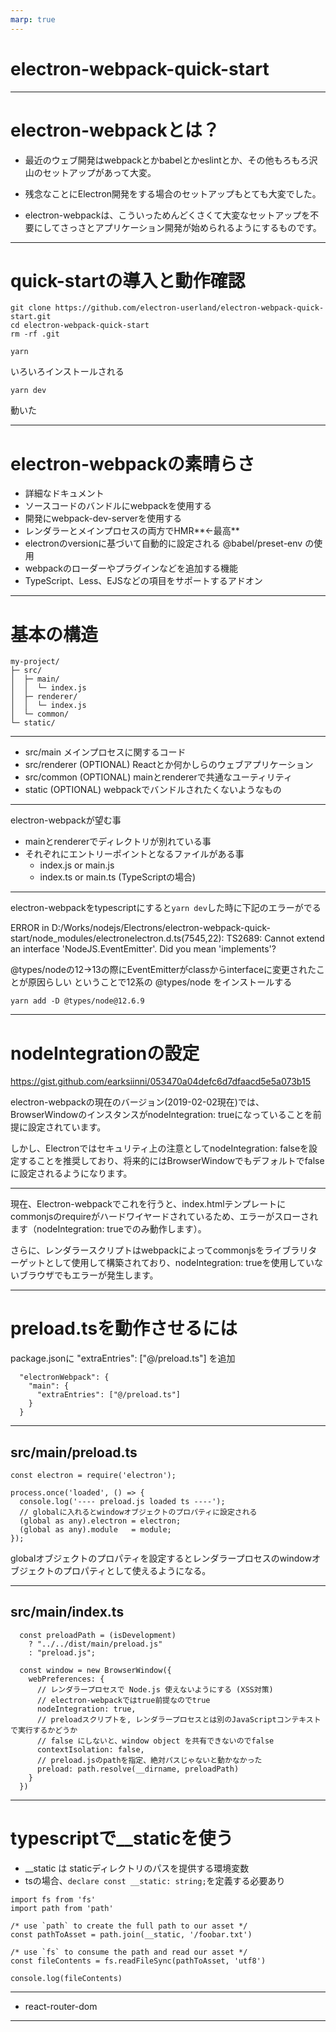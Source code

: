 ```yaml
---
marp: true
---
```

<!-- theme: gaia -->
<!-- size: 16:9 -->

# electron-webpack-quick-start

---

# electron-webpackとは？

- 最近のウェブ開発はwebpackとかbabelとかeslintとか、その他もろもろ沢山のセットアップがあって大変。

- 残念なことにElectron開発をする場合のセットアップもとても大変でした。

- electron-webpackは、こういっためんどくさくて大変なセットアップを不要にしてさっさとアプリケーション開発が始められるようにするものです。

---

# quick-startの導入と動作確認

```
git clone https://github.com/electron-userland/electron-webpack-quick-start.git
cd electron-webpack-quick-start
rm -rf .git

yarn
```

いろいろインストールされる

```
yarn dev
```

動いた

---

# electron-webpackの素晴らさ

- 詳細なドキュメント
- ソースコードのバンドルにwebpackを使用する
- 開発にwebpack-dev-serverを使用する
- レンダラーとメインプロセスの両方でHMR**←最高**
- electronのversionに基づいて自動的に設定される @babel/preset-env の使用
- webpackのローダーやプラグインなどを追加する機能
- TypeScript、Less、EJSなどの項目をサポートするアドオン

---

# 基本の構造
```
my-project/
├─ src/
│  ├─ main/
│  │  └─ index.js
│  ├─ renderer/
│  │  └─ index.js
│  └─ common/
└─ static/
```

---

- src/main
  メインプロセスに関するコード
- src/renderer (OPTIONAL)
  Reactとか何かしらのウェブアプリケーション
- src/common (OPTIONAL)
  mainとrendererで共通なユーティリティ
- static (OPTIONAL)
  webpackでバンドルされたくないようなもの

---

electron-webpackが望む事

- mainとrendererでディレクトリが別れている事
- それぞれにエントリーポイントとなるファイルがある事
  - index.js or main.js
  - index.ts or main.ts (TypeScriptの場合)

---

electron-webpackをtypescriptにすると`yarn dev`した時に下記のエラーがでる

ERROR in D:/Works/nodejs/Electrons/electron-webpack-quick-start/node_modules/electronelectron.d.ts(7545,22):
TS2689: Cannot extend an interface 'NodeJS.EventEmitter'. Did you mean 'implements'?

@types/nodeの12->13の際にEventEmitterがclassからinterfaceに変更されたことが原因らしい
ということで12系の @types/node をインストールする

`yarn add -D @types/node@12.6.9`

--- 

# nodeIntegrationの設定
https://gist.github.com/earksiinni/053470a04defc6d7dfaacd5e5a073b15

electron-webpackの現在のバージョン(2019-02-02現在)では、BrowserWindowのインスタンスがnodeIntegration: trueになっていることを前提に設定されています。

しかし、Electronではセキュリティ上の注意としてnodeIntegration: falseを設定することを推奨しており、将来的にはBrowserWindowでもデフォルトでfalseに設定されるようになります。

---

現在、Electron-webpackでこれを行うと、index.htmlテンプレートにcommonjsのrequireがハードワイヤードされているため、エラーがスローされます（nodeIntegration: trueでのみ動作します）。

さらに、レンダラースクリプトはwebpackによってcommonjsをライブラリターゲットとして使用して構築されており、nodeIntegration: trueを使用していないブラウザでもエラーが発生します。

---

# preload.tsを動作させるには

package.jsonに "extraEntries": ["@/preload.ts"] を追加

```
  "electronWebpack": {
    "main": {
      "extraEntries": ["@/preload.ts"]
    }
  }
```

---

## src/main/preload.ts

```
const electron = require('electron');

process.once('loaded', () => {
  console.log('---- preload.js loaded ts ----');
  // globalに入れるとwindowオブジェクトのプロパティに設定される
  (global as any).electron = electron;
  (global as any).module   = module;
});
```

globalオブジェクトのプロパティを設定するとレンダラープロセスのwindowオブジェクトのプロパティとして使えるようになる。

---

## src/main/index.ts

```
  const preloadPath = (isDevelopment)
    ? "../../dist/main/preload.js"
    : "preload.js";

  const window = new BrowserWindow({
    webPreferences: {
      // レンダラープロセスで Node.js 使えないようにする (XSS対策)
      // electron-webpackではtrue前提なのでtrue
      nodeIntegration: true,
      // preloadスクリプトを, レンダラープロセスとは別のJavaScriptコンテキストで実行するかどうか
      // false にしないと、window object を共有できないのでfalse
      contextIsolation: false,
      // preload.jsのpathを指定、絶対パスじゃないと動かなかった
      preload: path.resolve(__dirname, preloadPath)
    }
  })
```
---

# typescriptで__staticを使う

- __static は staticディレクトリのパスを提供する環境変数
- tsの場合、`declare const __static: string;`を定義する必要あり

```
import fs from 'fs'
import path from 'path'

/* use `path` to create the full path to our asset */
const pathToAsset = path.join(__static, '/foobar.txt')

/* use `fs` to consume the path and read our asset */
const fileContents = fs.readFileSync(pathToAsset, 'utf8')

console.log(fileContents)
```

---

- react-router-dom
---